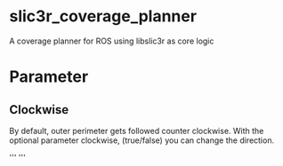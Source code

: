 # slic3r_coverage_planner
A coverage planner for ROS using libslic3r as core logic

# Parameter
## Clockwise
By default, outer perimeter gets followed counter clockwise. 
With the optional parameter clockwise, (true/false) you can change the direction.

'''
    <node pkg="slic3r_coverage_planner" type="slic3r_coverage_planner" name="slic3r_coverage_planner" output="screen">
      <param name="clockwise" type="bool" value="true" />
    </node>
'''
